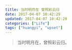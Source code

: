 ```yaml
---
title: 当时明月在 曾照彩云归
date: 2017-04-07 10:42:29
updated: 2017-04-07 10:42:29
categories: ["Life"]
tags: ["huangyi", "upset"]
---
```


<blockquote class="blockquote-center">
当时明月在，曾照彩云归。
</blockquote>
